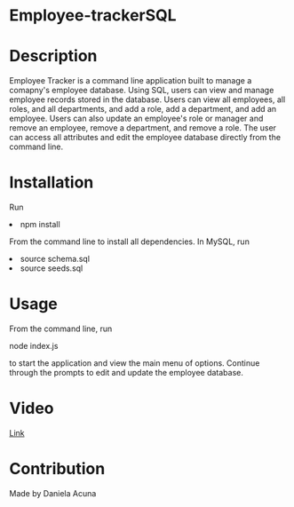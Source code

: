 # Employee-trackerSQL

# Description 
Employee Tracker is a command line application built to manage a comapny's employee database. Using SQL, users can view and manage employee records stored in the database. Users can view all employees, all roles, and all departments, and add a role, add a department, and add an employee. Users can also update an employee's role or manager and remove an employee, remove a department, and remove a role. The user can access all attributes and edit the employee database directly from the command line.

# Installation 
Run 
<li>npm install</li>  

From the command line to install all dependencies. In MySQL, run
<li>source schema.sql</li>
<li>source seeds.sql</li>

# Usage 

From the command line, run 

node index.js 

to start the application and view the main menu of options. Continue through the prompts to edit and update the employee database.
# Video
<a href="https://youtu.be/6AFpM0G_jc0" target="_blank">Link</a>

# Contribution 
Made by Daniela Acuna 
